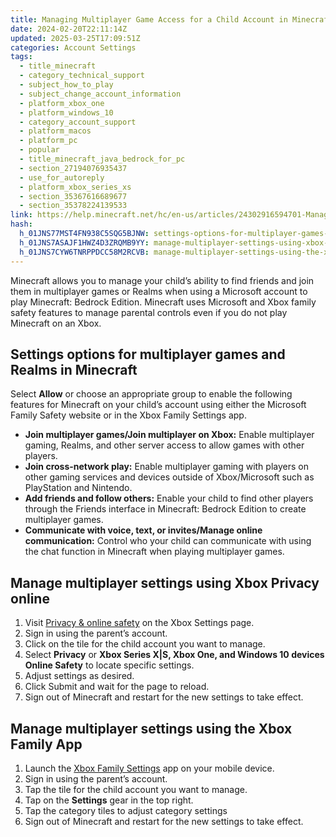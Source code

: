 ```yaml
---
title: Managing Multiplayer Game Access for a Child Account in Minecraft
date: 2024-02-20T22:11:14Z
updated: 2025-03-25T17:09:51Z
categories: Account Settings
tags:
  - title_minecraft
  - category_technical_support
  - subject_how_to_play
  - subject_change_account_information
  - platform_xbox_one
  - platform_windows_10
  - category_account_support
  - platform_macos
  - platform_pc
  - popular
  - title_minecraft_java_bedrock_for_pc
  - section_27194076935437
  - use_for_autoreply
  - platform_xbox_series_xs
  - section_35367616689677
  - section_35378224139533
link: https://help.minecraft.net/hc/en-us/articles/24302916594701-Managing-Multiplayer-Game-Access-for-a-Child-Account-in-Minecraft
hash:
  h_01JNS77MST4FN938C5SQG5BJNW: settings-options-for-multiplayer-games-and-realms-in-minecraft
  h_01JNS7ASAJF1HWZ4D3ZRQMB9YY: manage-multiplayer-settings-using-xbox-privacy-online
  h_01JNS7CYW6TNRPPDCC58M2RCVB: manage-multiplayer-settings-using-the-xbox-family-app
---
```


Minecraft allows you to manage your child’s ability to find friends and join them in multiplayer games or Realms when using a Microsoft account to play Minecraft: Bedrock Edition. Minecraft uses Microsoft and Xbox family safety features to manage parental controls even if you do not play Minecraft on an Xbox.

## Settings options for multiplayer games and Realms in Minecraft

Select **Allow** or choose an appropriate group to enable the following features for Minecraft on your child’s account using either the Microsoft Family Safety website or in the Xbox Family Settings app.

- **Join multiplayer games/Join multiplayer on Xbox:** Enable multiplayer gaming, Realms, and other server access to allow games with other players.
- **Join cross-network play:** Enable multiplayer gaming with players on other gaming services and devices outside of Xbox/Microsoft such as PlayStation and Nintendo.
- **Add friends and follow others:** Enable your child to find other players through the Friends interface in Minecraft: Bedrock Edition to create multiplayer games.
- **Communicate with voice, text, or invites/Manage online communication:** Control who your child can communicate with using the chat function in Minecraft when playing multiplayer games.

## Manage multiplayer settings using Xbox Privacy online

1.  Visit [Privacy & online safety](https://account.xbox.com/en-us/Settings?rtc=1&activetab=main%3aprivacytab) on the Xbox Settings page.
2.  Sign in using the parent’s account.
3.  Click on the tile for the child account you want to manage.
4.  Select **Privacy** or **Xbox Series X\|S, Xbox One, and Windows 10 devices Online Safety** to locate specific settings.
5.  Adjust settings as desired.
6.  Click Submit and wait for the page to reload.
7.  Sign out of Minecraft and restart for the new settings to take effect. 

## Manage multiplayer settings using the Xbox Family App

1.  Launch the [Xbox Family Settings](https://www.xbox.com/en-US/apps/family-settings-app) app on your mobile device.
2.  Sign in using the parent’s account.
3.  Tap the tile for the child account you want to manage.
4.  Tap on the **Settings** gear in the top right.
5.  Tap the category tiles to adjust category settings
6.  Sign out of Minecraft and restart for the new settings to take effect.
